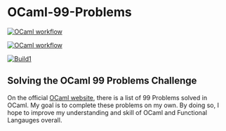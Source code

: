 # OCaml-99-Problems

[![OCaml workflow](https://github.com/hasantouma/99-Problems/actions/workflows/workflow.yml/badge.svg?branch=main)](https://github.com/hasantouma/99-Problems/actions/workflows/workflow.yml)

[![OCaml workflow][badge]][flow]

[badge]: https://github.com/hasantouma/99-Problems/actions/workflows/workflow.yml/badge.svg?branch=main
[flow]: https://github.com/hasantouma/99-Problems/actions/workflows/workflow.yml

[![Build1][1]][0]

Solving the OCaml 99 Problems Challenge
------------
On the official [OCaml website][ocaml home], there is a list of 99 Problems solved in OCaml. My goal is to complete these problems on my own. By doing so, I hope to improve my understanding and skill of OCaml and Functional Langauges overall.

[ocaml home]: https://ocaml.org/learn/tutorials/99problems.html
[0]: https://travis-ci.org/bjfish/grails-ci-build-matrix-example
[1]: https://travis-matrix-badges.herokuapp.com/repos/hasantouma/99-Problems/branches/master/1?use_travis_com=true

